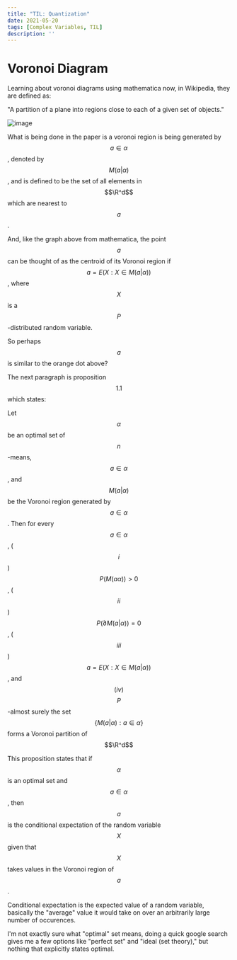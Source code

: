```yaml
---
title: "TIL: Quantization"
date: 2021-05-20
tags: [Complex Variables, TIL]
description: ''
---
```


# Voronoi Diagram

Learning about voronoi diagrams using mathematica now, in Wikipedia, they are defined as:

"A partition of a plane into regions close to each of a given set of objects."

![image](https://user-images.githubusercontent.com/6586811/118995068-78300c80-b94c-11eb-85f8-03bf50107cc4.png)

What is being done in the paper is a voronoi region is being generated by $$a\in\alpha$$, denoted by $$M(a|\alpha)$$, and is defined to be the set of all elements in $$\R^d$$ which are nearest to $$a$$.

And, like the graph above from mathematica, the point $$a$$ can be thought of as the centroid of its Voronoi region if $$a=E(X:X\in M(a|\alpha))$$, where $$X$$ is a $$P$$-distributed random variable.

So perhaps $$a$$ is similar to the orange dot above?

The next paragraph is proposition $$1.1$$ which states:

Let $$\alpha$$ be an optimal set of $$n$$-means, $$a\in\alpha$$, and $$M(a|\alpha)$$ be the Voronoi region generated by $$a\in\alpha$$. Then for every $$a\in\alpha$$, ($$i$$) $$P(M(a\alpha))>0$$, ($$ii$$) $$P(\partial M(a|\alpha))=0$$, ($$iii$$) $$a=E(X:X\in M(a|\alpha))$$, and $$(iv)$$ $$P$$-almost surely the set $$\{M(a|\alpha):a\in\alpha\}$$ forms a Voronoi partition of $$\R^d$$

This proposition states that if $$\alpha$$ is an optimal set and $$a\in\alpha$$, then $$a$$ is the conditional expectation of the random variable $$X$$ given that $$X$$ takes values in the Voronoi region of $$a$$.

Conditional expectation is the expected value of a random variable, basically the "average" value it would take on over an arbitrarily large number of occurences.

I'm not exactly sure what "optimal" set means, doing a quick google search gives me a few options like "perfect set" and "ideal (set theory)," but nothing that explicitly states optimal.
